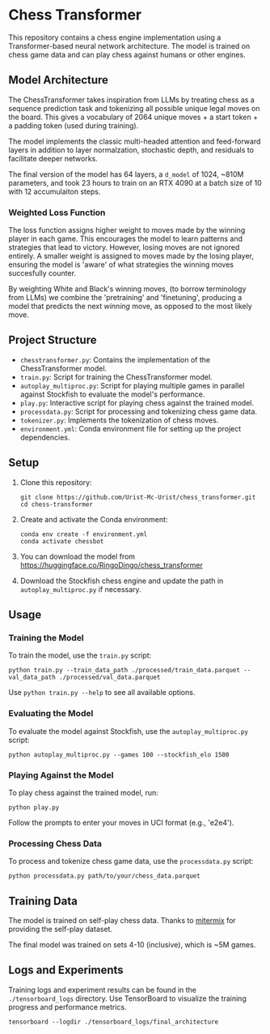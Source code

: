 # Chess Transformer

This repository contains a chess engine implementation using a Transformer-based neural network architecture. The model is trained on chess game data and can play chess against humans or other engines.

## Model Architecture

The ChessTransformer takes inspiration from LLMs by treating chess as a sequence prediction task and tokenizing all possible unique legal moves on the board. This gives a vocabulary of 2064 unique moves + a start token + a padding token (used during training).

The model implements the classic multi-headed attention and feed-forward layers in addition to layer normalzation, stochastic depth, and residuals to facilitate deeper networks.

The final version of the model has 64 layers, a `d_model` of 1024, ~810M parameters, and took 23 hours to train on an RTX 4090 at a batch size of 10 with 12 accumulaiton steps.

### Weighted Loss Function

The loss function assigns higher weight to moves made by the winning player in each game. This encourages the model to learn patterns and strategies that lead to victory. However, losing moves are not ignored entirely. A smaller weight is assigned to moves made by the losing player, ensuring the model is 'aware' of what strategies the winning moves succesfully counter.

By weighting White and Black's winning moves, (to borrow terminology from LLMs) we combine the 'pretraining' and 'finetuning', producing a model that predicts the next *winning* move, as opposed to the most likely move.

## Project Structure

- `chesstransformer.py`: Contains the implementation of the ChessTransformer model.
- `train.py`: Script for training the ChessTransformer model.
- `autoplay_multiproc.py`: Script for playing multiple games in parallel against Stockfish to evaluate the model's performance.
- `play.py`: Interactive script for playing chess against the trained model.
- `processdata.py`: Script for processing and tokenizing chess game data.
- `tokenizer.py`: Implements the tokenization of chess moves.
- `environment.yml`: Conda environment file for setting up the project dependencies.

## Setup

1. Clone this repository:
   ```
   git clone https://github.com/Urist-Mc-Urist/chess_transformer.git
   cd chess-transformer
   ```

2. Create and activate the Conda environment:
   ```
   conda env create -f environment.yml
   conda activate chessbot
   ```
3. You can download the model from https://huggingface.co/RingoDingo/chess_transformer

4. Download the Stockfish chess engine and update the path in `autoplay_multiproc.py` if necessary.

## Usage

### Training the Model

To train the model, use the `train.py` script:

```
python train.py --train_data_path ./processed/train_data.parquet --val_data_path ./processed/val_data.parquet
```

Use `python train.py --help` to see all available options.

### Evaluating the Model

To evaluate the model against Stockfish, use the `autoplay_multiproc.py` script:

```
python autoplay_multiproc.py --games 100 --stockfish_elo 1500
```

### Playing Against the Model

To play chess against the trained model, run:

```
python play.py
```

Follow the prompts to enter your moves in UCI format (e.g., 'e2e4').

### Processing Chess Data

To process and tokenize chess game data, use the `processdata.py` script:

```
python processdata.py path/to/your/chess_data.parquet
```

## Training Data

The model is trained on self-play chess data. Thanks to [mitermix](https://huggingface.co/datasets/mitermix/chess-selfplay/tree/main) for providing the self-play dataset.

The final model was trained on sets 4-10 (inclusive), which is ~5M games.

## Logs and Experiments

Training logs and experiment results can be found in the `./tensorboard_logs` directory. Use TensorBoard to visualize the training progress and performance metrics.

```
tensorboard --logdir ./tensorboard_logs/final_architecture
```
